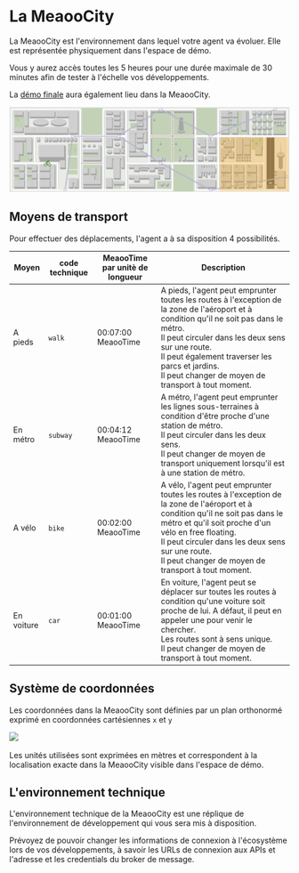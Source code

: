# La MeaooCity

La MeaooCity est l'environnement dans lequel votre agent va évoluer. Elle est représentée physiquement dans l'espace de démo.

Vous y aurez accès toutes les 5 heures pour une durée maximale de 30 minutes afin de tester à l'échelle vos développements.

La [démo finale](demo.md) aura également lieu dans la MeaooCity.

![en orange, la zone de l'aéroport](assets/meaoocity.png "en orange, la zone de l'aéroport")

## <a name="vehicle_type"></a> Moyens de transport

Pour effectuer des déplacements, l'agent a à sa disposition 4 possibilités.

| Moyen | code technique | MeaooTime par unitè de longueur | Description |
|---|---|---|---|
| A pieds | `walk` | 00:07:00 MeaooTime | A pieds, l'agent peut emprunter toutes les routes à l'exception de la zone de l'aéroport et à condition qu'il ne soit pas dans le métro.</br>Il peut circuler dans les deux sens sur une route.</br>Il peut également traverser les parcs et jardins.</br>Il peut changer de moyen de transport à tout moment. |
| En métro | `subway` | 00:04:12 MeaooTime | A métro, l'agent peut emprunter les lignes sous-terraines à condition d'être proche d'une station de métro.</br>Il peut circuler dans les deux sens.</br>Il peut changer de moyen de transport uniquement lorsqu'il est à une station de métro.|
| A vélo | `bike` | 00:02:00 MeaooTime | A vélo, l'agent peut emprunter toutes les routes à l'exception de la zone de l'aéroport et à condition qu'il ne soit pas dans le métro et qu'il soit proche d'un vélo en free floating.</br>Il peut circuler dans les deux sens sur une route.</br>Il peut changer de moyen de transport à tout moment. |
| En voiture | `car` | 00:01:00 MeaooTime | En voiture, l'agent peut se déplacer sur toutes les routes à condition qu'une voiture soit proche de lui. A défaut, il peut en appeler une pour venir le chercher.</br>Les routes sont à sens unique.</br>Il peut changer de moyen de transport à tout moment.|


## <a name="coord"></a> Système de coordonnées

Les coordonnées dans la MeaooCity sont définies par un plan orthonormé exprimé en coordonnées cartésiennes `x` et `y`

![ ](https://upload.wikimedia.org/wikipedia/commons/thumb/0/05/2D_Cartesian_Coordinates_Fr.svg/1024px-2D_Cartesian_Coordinates_Fr.svg.png)

Les unités utilisées sont exprimées en mètres et correspondent à la localisation exacte dans la MeaooCity visible dans l'espace de démo.

## L'environnement technique

L'environnement technique de la MeaooCity est une réplique de l'environnement de développement qui vous sera mis à disposition.

Prévoyez de pouvoir changer les informations de connexion à l'écosystème lors de vos développements, à savoir les URLs de connexion aux APIs et l'adresse et les credentials du broker de message.